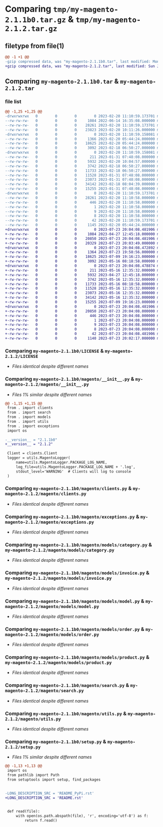 # Comparing `tmp/my-magento-2.1.1b0.tar.gz` & `tmp/my-magento-2.1.2.tar.gz`

## filetype from file(1)

```diff
@@ -1 +1 @@
-gzip compressed data, was "my-magento-2.1.1b0.tar", last modified: Mon Feb 20 11:10:59 2023, max compression
+gzip compressed data, was "my-magento-2.1.2.tar", last modified: Sun Jul 23 20:04:08 2023, max compression
```

## Comparing `my-magento-2.1.1b0.tar` & `my-magento-2.1.2.tar`

### file list

```diff
@@ -1,25 +1,25 @@
-drwxrwxrwx   0        0        0        0 2023-02-20 11:10:59.173701 my-magento-2.1.1b0/
--rw-rw-rw-   0        0        0     1084 2022-06-14 16:35:08.000000 my-magento-2.1.1b0/LICENSE
--rw-rw-rw-   0        0        0    28261 2023-02-20 11:10:59.173701 my-magento-2.1.1b0/PKG-INFO
--rw-rw-rw-   0        0        0    23823 2023-02-20 10:11:26.000000 my-magento-2.1.1b0/README.rst
-drwxrwxrwx   0        0        0        0 2023-02-20 11:10:59.158081 my-magento-2.1.1b0/magento/
--rw-rw-rw-   0        0        0     1366 2023-02-20 05:44:24.000000 my-magento-2.1.1b0/magento/__init__.py
--rw-rw-rw-   0        0        0    18625 2023-02-20 05:44:24.000000 my-magento-2.1.1b0/magento/clients.py
--rw-rw-rw-   0        0        0     3092 2023-02-18 06:50:27.000000 my-magento-2.1.1b0/magento/exceptions.py
-drwxrwxrwx   0        0        0        0 2023-02-20 11:10:59.158081 my-magento-2.1.1b0/magento/models/
--rw-rw-rw-   0        0        0      211 2023-01-31 07:48:08.000000 my-magento-2.1.1b0/magento/models/__init__.py
--rw-rw-rw-   0        0        0     5932 2023-02-20 10:04:57.000000 my-magento-2.1.1b0/magento/models/category.py
--rw-rw-rw-   0        0        0     3742 2023-02-18 06:50:27.000000 my-magento-2.1.1b0/magento/models/invoice.py
--rw-rw-rw-   0        0        0    11733 2023-02-18 06:50:27.000000 my-magento-2.1.1b0/magento/models/model.py
--rw-rw-rw-   0        0        0    11528 2023-01-31 07:48:08.000000 my-magento-2.1.1b0/magento/models/order.py
--rw-rw-rw-   0        0        0    23073 2023-01-31 07:48:08.000000 my-magento-2.1.1b0/magento/models/product.py
--rw-rw-rw-   0        0        0    34142 2023-02-18 08:04:39.000000 my-magento-2.1.1b0/magento/search.py
--rw-rw-rw-   0        0        0    15255 2023-01-31 07:48:08.000000 my-magento-2.1.1b0/magento/utils.py
-drwxrwxrwx   0        0        0        0 2023-02-20 11:10:59.173701 my-magento-2.1.1b0/my_magento.egg-info/
--rw-rw-rw-   0        0        0    28261 2023-02-20 11:10:58.000000 my-magento-2.1.1b0/my_magento.egg-info/PKG-INFO
--rw-rw-rw-   0        0        0      446 2023-02-20 11:10:58.000000 my-magento-2.1.1b0/my_magento.egg-info/SOURCES.txt
--rw-rw-rw-   0        0        0        1 2023-02-20 11:10:58.000000 my-magento-2.1.1b0/my_magento.egg-info/dependency_links.txt
--rw-rw-rw-   0        0        0        9 2023-02-20 11:10:58.000000 my-magento-2.1.1b0/my_magento.egg-info/requires.txt
--rw-rw-rw-   0        0        0        8 2023-02-20 11:10:58.000000 my-magento-2.1.1b0/my_magento.egg-info/top_level.txt
--rw-rw-rw-   0        0        0       42 2023-02-20 11:10:59.173701 my-magento-2.1.1b0/setup.cfg
--rw-rw-rw-   0        0        0     1145 2023-02-20 05:44:24.000000 my-magento-2.1.1b0/setup.py
+drwxrwxrwx   0        0        0        0 2023-07-23 20:04:08.481906 my-magento-2.1.2/
+-rw-rw-rw-   0        0        0     1084 2023-04-27 12:45:18.000000 my-magento-2.1.2/LICENSE
+-rw-rw-rw-   0        0        0    20850 2023-07-23 20:04:08.481906 my-magento-2.1.2/PKG-INFO
+-rw-rw-rw-   0        0        0    20329 2023-07-23 20:03:49.000000 my-magento-2.1.2/README.rst
+drwxrwxrwx   0        0        0        0 2023-07-23 20:04:08.472892 my-magento-2.1.2/magento/
+-rw-rw-rw-   0        0        0     1364 2023-07-23 19:58:56.000000 my-magento-2.1.2/magento/__init__.py
+-rw-rw-rw-   0        0        0    18625 2023-07-09 19:16:23.000000 my-magento-2.1.2/magento/clients.py
+-rw-rw-rw-   0        0        0     3092 2023-05-16 08:18:58.000000 my-magento-2.1.2/magento/exceptions.py
+drwxrwxrwx   0        0        0        0 2023-07-23 20:04:08.478874 my-magento-2.1.2/magento/models/
+-rw-rw-rw-   0        0        0      211 2023-05-16 12:35:32.000000 my-magento-2.1.2/magento/models/__init__.py
+-rw-rw-rw-   0        0        0     5932 2023-04-27 12:45:18.000000 my-magento-2.1.2/magento/models/category.py
+-rw-rw-rw-   0        0        0     3742 2023-05-16 12:35:32.000000 my-magento-2.1.2/magento/models/invoice.py
+-rw-rw-rw-   0        0        0    11733 2023-05-16 08:18:58.000000 my-magento-2.1.2/magento/models/model.py
+-rw-rw-rw-   0        0        0    11528 2023-05-16 12:35:32.000000 my-magento-2.1.2/magento/models/order.py
+-rw-rw-rw-   0        0        0    23073 2023-05-16 12:35:32.000000 my-magento-2.1.2/magento/models/product.py
+-rw-rw-rw-   0        0        0    34142 2023-05-16 12:35:32.000000 my-magento-2.1.2/magento/search.py
+-rw-rw-rw-   0        0        0    15255 2023-07-09 19:16:23.000000 my-magento-2.1.2/magento/utils.py
+drwxrwxrwx   0        0        0        0 2023-07-23 20:04:08.481906 my-magento-2.1.2/my_magento.egg-info/
+-rw-rw-rw-   0        0        0    20850 2023-07-23 20:04:08.000000 my-magento-2.1.2/my_magento.egg-info/PKG-INFO
+-rw-rw-rw-   0        0        0      446 2023-07-23 20:04:08.000000 my-magento-2.1.2/my_magento.egg-info/SOURCES.txt
+-rw-rw-rw-   0        0        0        1 2023-07-23 20:04:08.000000 my-magento-2.1.2/my_magento.egg-info/dependency_links.txt
+-rw-rw-rw-   0        0        0        9 2023-07-23 20:04:08.000000 my-magento-2.1.2/my_magento.egg-info/requires.txt
+-rw-rw-rw-   0        0        0        8 2023-07-23 20:04:08.000000 my-magento-2.1.2/my_magento.egg-info/top_level.txt
+-rw-rw-rw-   0        0        0       42 2023-07-23 20:04:08.481906 my-magento-2.1.2/setup.cfg
+-rw-rw-rw-   0        0        0     1140 2023-07-23 20:02:17.000000 my-magento-2.1.2/setup.py
```

### Comparing `my-magento-2.1.1b0/LICENSE` & `my-magento-2.1.2/LICENSE`

 * *Files identical despite different names*

### Comparing `my-magento-2.1.1b0/magento/__init__.py` & `my-magento-2.1.2/magento/__init__.py`

 * *Files 1% similar despite different names*

```diff
@@ -1,15 +1,15 @@
 from . import clients
 from . import search
 from . import models
 from . import utils
 from . import exceptions
 import os
 
-__version__ = "2.1.1b0"
+__version__ = "2.1.2"
 
 Client = clients.Client
 logger = utils.MagentoLogger(
     name=utils.MagentoLogger.PACKAGE_LOG_NAME,
     log_file=utils.MagentoLogger.PACKAGE_LOG_NAME + '.log',
     stdout_level='WARNING'  # Clients will log to console
 )
```

### Comparing `my-magento-2.1.1b0/magento/clients.py` & `my-magento-2.1.2/magento/clients.py`

 * *Files identical despite different names*

### Comparing `my-magento-2.1.1b0/magento/exceptions.py` & `my-magento-2.1.2/magento/exceptions.py`

 * *Files identical despite different names*

### Comparing `my-magento-2.1.1b0/magento/models/category.py` & `my-magento-2.1.2/magento/models/category.py`

 * *Files identical despite different names*

### Comparing `my-magento-2.1.1b0/magento/models/invoice.py` & `my-magento-2.1.2/magento/models/invoice.py`

 * *Files identical despite different names*

### Comparing `my-magento-2.1.1b0/magento/models/model.py` & `my-magento-2.1.2/magento/models/model.py`

 * *Files identical despite different names*

### Comparing `my-magento-2.1.1b0/magento/models/order.py` & `my-magento-2.1.2/magento/models/order.py`

 * *Files identical despite different names*

### Comparing `my-magento-2.1.1b0/magento/models/product.py` & `my-magento-2.1.2/magento/models/product.py`

 * *Files identical despite different names*

### Comparing `my-magento-2.1.1b0/magento/search.py` & `my-magento-2.1.2/magento/search.py`

 * *Files identical despite different names*

### Comparing `my-magento-2.1.1b0/magento/utils.py` & `my-magento-2.1.2/magento/utils.py`

 * *Files identical despite different names*

### Comparing `my-magento-2.1.1b0/setup.py` & `my-magento-2.1.2/setup.py`

 * *Files 1% similar despite different names*

```diff
@@ -1,13 +1,13 @@
 import os
 from pathlib import Path
 from setuptools import setup, find_packages
 
 
-LONG_DESCRIPTION_SRC = 'README_PyPi.rst'
+LONG_DESCRIPTION_SRC = 'README.rst'
 
 
 def read(file):
     with open(os.path.abspath(file), 'r', encoding='utf-8') as f:
         return f.read()
```

